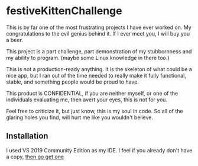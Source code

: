 # festiveKittenChallenge
This is by far one of the most frustrating projects I have ever worked on. My congratulations to the evil genius behind it. If I ever meet you, I will buy you a beer.

This project is a part challenge, part demonstration of my stubbornness and my ability to program. (maybe some Linux knowledge in there too.)

This is not a production-ready anything. It is the skeleton of what could be a nice app, but I ran out of the time needed to really make it fully functional, stable, and something people would be proud to have.

This product is CONFIDENTIAL, if you are neither myself, or one of the individuals evaluating me, then avert your eyes, this is not for you. 

Feel free to criticize it, but just know, this is my soul in code. So all of the glaring holes you find, will hurt me like you wouldn't believe.

## Installation
I used VS 2019 Community Edition as my IDE. I feel if you already don't have a copy, [then go get one]()